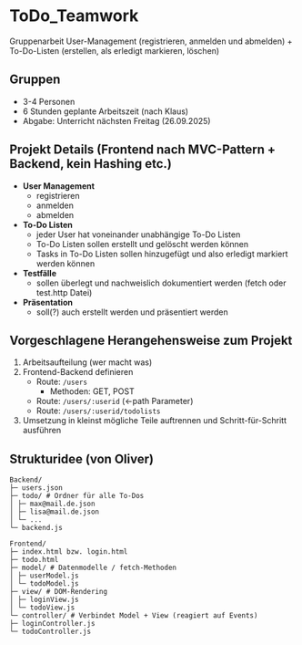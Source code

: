 # ToDo_Teamwork

Gruppenarbeit User-Management (registrieren, anmelden und abmelden) + To-Do-Listen (erstellen, als erledigt markieren, löschen)

## Gruppen
- 3-4 Personen
- 6 Stunden geplante Arbeitszeit (nach Klaus)
- Abgabe: Unterricht nächsten Freitag (26.09.2025)

## Projekt Details (Frontend nach MVC-Pattern + Backend, kein Hashing etc.)
- **User Management**
  - registrieren
  - anmelden
  - abmelden
- **To-Do Listen**
  - jeder User hat voneinander unabhängige To-Do Listen
  - To-Do Listen sollen erstellt und gelöscht werden können
  - Tasks in To-Do Listen sollen hinzugefügt und also erledigt markiert werden können
- **Testfälle**
  - sollen überlegt und nachweislich dokumentiert werden (fetch oder test.http Datei)
- **Präsentation**
  - soll(?) auch erstellt werden und präsentiert werden

## Vorgeschlagene Herangehensweise zum Projekt
1. Arbeitsaufteilung (wer macht was)
2. Frontend-Backend definieren
   - Route: `/users`
     - Methoden: GET, POST
   - Route: `/users/:userid` (<-path Parameter)
   - Route: `/users/:userid/todolists`
3. Umsetzung in kleinst mögliche Teile auftrennen und Schritt-für-Schritt ausführen

## Strukturidee (von Oliver)

```
Backend/
├─ users.json
├─ todo/ # Ordner für alle To-Dos
│ ├─ max@mail.de.json
│ ├─ lisa@mail.de.json
│ └─ ...
└─ backend.js

Frontend/
├─ index.html bzw. login.html
├─ todo.html
├─ model/ # Datenmodelle / fetch-Methoden
│ ├─ userModel.js
│ └─ todoModel.js
├─ view/ # DOM-Rendering
│ ├─ loginView.js
│ └─ todoView.js
└─ controller/ # Verbindet Model + View (reagiert auf Events)
├─ loginController.js
└─ todoController.js
```



